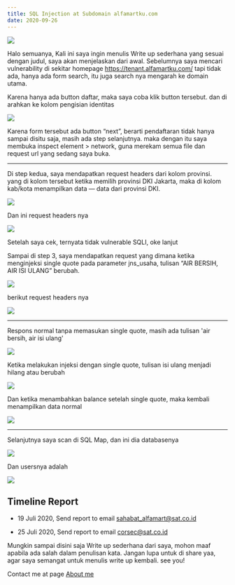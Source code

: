 ```yaml
---
title: SQL Injection at Subdomain alfamartku.com
date: 2020-09-26
---
```


![ ](https://miro.medium.com/max/2400/1*wSc1Y15rXis5ct8_hf3Q6A.jpeg)

Halo semuanya,
Kali ini saya ingin menulis Write up sederhana yang sesuai dengan judul, saya akan menjelaskan dari awal.
Sebelumnya saya mencari vulnerability di sekitar homepage https://tenant.alfamartku.com/ tapi tidak ada, hanya ada form search, itu juga search nya mengarah ke domain utama.

Karena hanya ada button daftar, maka saya coba klik button tersebut. dan di arahkan ke kolom pengisian identitas

![ ](https://miro.medium.com/max/2400/1*Ocxkhko0DFUZDgqDnsXx7g.png)

Karena form tersebut ada button “next”, berarti pendaftaran tidak hanya sampai disitu saja, masih ada step selanjutnya. maka dengan itu saya membuka inspect element > network, guna merekam semua file dan request url yang sedang saya buka.

___

Di step kedua, saya mendapatkan request headers dari kolom provinsi. yang di kolom tersebut ketika memilih provinsi DKI Jakarta, maka di kolom kab/kota menampilkan data — data dari provinsi DKI.

![ ](https://miro.medium.com/max/2400/1*uI0IOkaFzB9yCWEz9ij2Gg.png)

Dan ini request headers nya

![ ](https://miro.medium.com/max/2400/1*bmV6wOZew5y7a2QGztNy2w.png)

Setelah saya cek, ternyata tidak vulnerable SQLI, oke lanjut

Sampai di step 3, saya mendapatkan request yang dimana ketika menginjeksi single quote pada parameter jns_usaha, tulisan “AIR BERSIH, AIR ISI ULANG” berubah.

![ ](https://miro.medium.com/max/2400/1*yu29w6oYz-3zkNuLU6dI3Q.png)

berikut request headers nya

![ ](https://miro.medium.com/max/2400/1*YPfA-48yV4DqPI4kMGUVpQ.png)

___

Respons normal tanpa memasukan single quote, masih ada tulisan 'air bersih, air isi ulang'

![ ](https://miro.medium.com/max/2400/1*aX6rj_3IXP0sxDKzYBRGrg.png)

Ketika melakukan injeksi dengan single quote, tulisan isi ulang menjadi hilang atau berubah

![ ](https://miro.medium.com/max/2400/1*LeMJglzvV5mDLFzN1XMKfQ.png)

Dan ketika menambahkan balance setelah single quote, maka kembali menampilkan data normal

![ ](https://miro.medium.com/max/2400/1*pKJjo5BJpgPHx5B1erCabg.png)

___

Selanjutnya saya scan di SQL Map, dan ini dia databasenya

![ ](https://miro.medium.com/max/2400/1*Na9NMDovIR4rNzv3XMuQDQ.png)

Dan usersnya adalah

![ ](https://miro.medium.com/max/2400/1*VivT2-07nX8w-cE14mCsOw.png)

## Timeline Report

- 19 Juli 2020, Send report to email sahabat_alfamart@sat.co.id

- 25 Juli 2020, Send report to email corsec@sat.co.id

Mungkin sampai disini saja Write up sederhana dari saya, mohon maaf apabila ada salah dalam penulisan kata.
Jangan lupa untuk di share yaa, agar saya semangat untuk menulis write up kembali. see you!

Contact me at page [About me](/about/)
